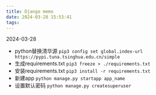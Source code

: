 ```yaml
---
title: Django memo
date: 2024-03-28 15:53:41
tags:
---
```

2024-03-28
- python替换清华源 `pip3 config set global.index-url https://pypi.tuna.tsinghua.edu.cn/simple`
- 生成requirements.txt `pip3 freeze > ./requirements.txt`
- 安装requirements.txt `pip3 install -r requirements.txt`
- 新建app `python manage.py startapp app_name`
- 设置默认密码 `python manage.py createsuperuser`
